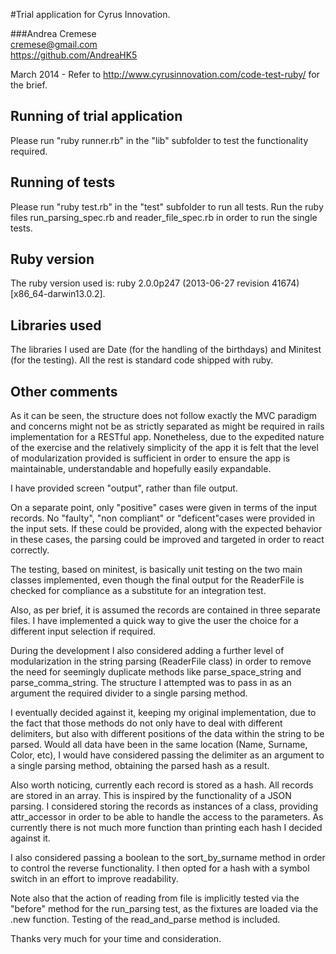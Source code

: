 
#Trial application for Cyrus Innovation.

 
###Andrea Cremese	
cremese@gmail.com	
https://github.com/AndreaHK5

March 2014 - Refer to http://www.cyrusinnovation.com/code-test-ruby/ for the brief. 


## Running of trial application
Please run "ruby runner.rb" in the "lib" subfolder to test the functionality required.

## Running of tests		
Please run "ruby test.rb" in the "test" subfolder to run all tests. Run the ruby files   run_parsing_spec.rb and reader_file_spec.rb in order to run the single tests.

## Ruby version		
The ruby version used is: ruby 2.0.0p247 (2013-06-27 revision 41674) [x86_64-darwin13.0.2].

## Libraries used		
The libraries I used are Date (for the handling of the birthdays) and Minitest (for the testing). All the rest is standard code shipped with ruby.

## Other comments		
As it can be seen, the structure does not follow exactly the MVC paradigm and concerns might not be as strictly separated as might be required in rails implementation for a RESTful app. Nonetheless, due to the expedited nature of the exercise and the relatively simplicity of the app it is felt that the level of modularization provided is sufficient in order to ensure the app is maintainable, understandable and hopefully easily expandable.

I have provided screen "output", rather than file output.

On a separate point, only "positive" cases were given in terms of the input records. No "faulty", "non compliant" or "deficent"cases were provided in the input sets. If these could be provided, along with the expected behavior in these cases, the parsing could be improved and targeted in order to react correctly.

The testing, based on minitest, is basically unit testing on the two main classes implemented, even though the final output for the ReaderFile is checked for compliance as a substitute for an integration test.

Also, as per brief, it is assumed the records are contained in three separate files. I have implemented a quick way to give the user the choice for a different input selection if required.

During the development I also considered adding a further level of modularization in the string parsing (ReaderFile class) in order to remove the need for seemingly duplicate methods like parse_space_string and parse_comma_string. The structure I attempted was to pass in as an argument the required divider to a single parsing method. 

I eventually decided against it, keeping my original implementation, due to the fact that those methods do not only have to deal with different delimiters, but also with different positions of the data  within the string to be parsed. Would all data have been in the same location (Name, Surname, Color, etc), I would have considered passing the delimiter as an argument to a single parsing method, obtaining the parsed hash as a result.

Also worth noticing, currently each record is stored as a hash. All records are stored in an array. This is inspired by the functionality of a JSON parsing. I considered storing the records as instances of a class, providing attr_accessor in order to be able to handle the access to the parameters. As currently there is not much more function than printing each hash I decided against it.

I also considered passing a boolean to the sort_by_surname method in order to control the reverse functionality. I then opted for a hash with a symbol switch in an effort to improve readability.

Note also that the action of reading from file is implicitly tested via the "before" method for the run_parsing test, as the fixtures are loaded via the .new function. Testing of the read_and_parse method is included.

Thanks very much for your time and consideration.